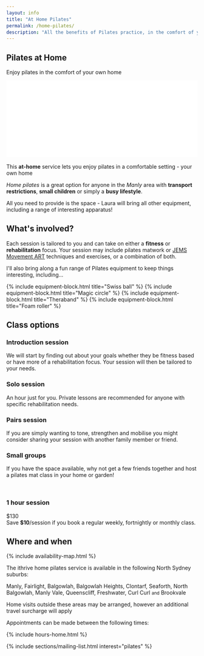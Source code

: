 ```yaml
---
layout: info
title: "At Home Pilates"
permalink: /home-pilates/
description: "All the benefits of Pilates practice, in the comfort of your own home."
---
```


<section class="-splash">
	<div class="layer layer-img b-lazy" data-src="/images/backgrounds/shutterstock_50752900.jpg"></div>
	<div class="layer layer-gradient layer-gradient-dark"></div>
	<div class="container">
		<div class="row">
			<div class="col col-sm-12">
				<h1>Pilates at Home</h1>
				<p>Enjoy pilates in the comfort of your own home</p>
				<p>
					<img src="/images/logo-splash.png" class="logo" />
				</p>
			</div>
		</div>
	</div>
</section>

<section class="-quote">
	<div class="container">
		<div class="row">
			<div class="col col-sm-8 col-sm-offset-2">
				<p>This <strong>at-home</strong> service lets you enjoy pilates in a comfortable setting - your own home</p>
				<p><em>Home pilates</em> is a great option for anyone in the <em>Manly</em> area with <strong>transport restrictions</strong>, <strong>small children</strong> or simply a <strong>busy lifestyle</strong>.</p>
				<p>All you need to provide is the space - Laura will bring all other equipment, including a range of interesting apparatus!</p>
			</div>
		</div>
	</div>
</section>

<section class="-lightOnDark">
	<div class="layer layer-img b-lazy" data-src="/images/backgrounds/P1060469.jpg"></div>
	<div class="container">
		<div class="row">
			<div class="col col-sm-5 col-sm-offset-7">
				<h2>What's involved?</h2>
				<p>Each session is tailored to you and can take on either a <strong>fitness</strong> or <strong>rehabilitation</strong> focus. Your session may include pilates matwork or <a href="http://www.jemsmovement.com/" target="_blank">JEMS Movement ART</a> techniques and exercises, or a combination of both.</p>
				<p>I'll also bring along a fun range of Pilates equipment to keep things interesting, including...</p>
			</div>
		</div>
	</div>
</section>

<section class="blockGrid">
	{% include equipment-block.html title="Swiss ball" %}
	{% include equipment-block.html title="Magic circle" %}
	{% include equipment-block.html title="Theraband" %}
	{% include equipment-block.html title="Foam roller" %}
</section>

<section class="section">
	<div class="container">
		<div class="row">
			<div class="col col-sm-12">
				<h2>Class options</h2>
			</div>
			<div class="col col-sm-6">
				<h3>Introduction session</h3>
				<div class="row">
					<div class="col col-sm-10 col-sm-offset-2">
						<p>We will start by finding out about your goals whether they be fitness based or have more of a rehabilitation focus. Your session will then be tailored to your needs.</p>
					</div><!-- .col-sm-10 col-sm-offset-2 -->
				</div><!-- .row -->
				<h3>Solo session</h3>
				<div class="row">
					<div class="col col-sm-10 col-sm-offset-2">
						<p>An hour just for you. Private lessons are recommended for anyone with specific rehabilitation needs.</p>
					</div>
				</div>
				<h3>Pairs session</h3>
				<div class="row">
					<div class="col col-sm-10 col-sm-offset-2">
						<p>If you are simply wanting to tone, strengthen and mobilise you might consider sharing your session with another family member or friend.</p>
					</div>
				</div>
				<h3>Small groups</h3>
				<div class="row">
					<div class="col col-sm-10 col-sm-offset-2">
						<p>If you have the space available, why not get a few friends together and host a pilates mat class in your home or garden!</p>
					</div>
				</div>
			</div>
			<div class="col col-sm-4 col-sm-offset-1">
				<br>
				<div class="well well-product">
					<h3>1 hour session</h3>
					<div class="cost">
						<div class="price">$130</div>
						<!-- <div class="cost_details">1 hour session</div> -->
					</div>
				</div><!-- .well -->
				<div class="well well-info well-announce">
					Save <strong>$10</strong>/session if you book a regular weekly, fortnightly or monthly class.
				</div><!-- .well well-info -->
			</div>
		</div><!-- .row -->
	</div>
</section>

<section class="section">
	<div class="container">
		<div class="row">
			<div class="col col-sm-12">
				<h2>Where and when</h2>
			</div>
			<div class="col col-sm-5 col-sm-push-7">
				{% include availability-map.html %}
			</div><!-- .col-sm-6 -->
			<div class="col col-sm-7 col-sm-pull-5">
				<p>The ithrive home pilates service is available in the following North Sydney suburbs:</p>
				<p class="indent-sm strong">
					Manly, Fairlight, Balgowlah, Balgowlah Heights, Clontarf, Seaforth, North Balgowlah, Manly Vale, Queenscliff, Freshwater, Curl Curl <small>and</small> Brookvale
				</p>
				<p>Home visits outside these areas may be arranged, however an additional travel surcharge will apply</p>
				<p>Appointments can be made between the following times:</p>
				<div class="indent-sm">
					{% include hours-home.html %}
				</div><!-- .indent-sm -->
			</div><!-- .col-sm -->
		</div>
	</div>
</section>

{% include sections/mailing-list.html interest="pilates" %}

